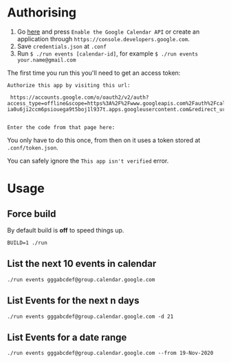 # Authorising

1. Go [here](https://developers.google.com/calendar/quickstart/nodejs) and press `Enable the Google Calendar API` or create an application through `https://console.developers.google.com`.
1. Save `credentials.json` at `.conf`
1. Run `$ ./run events [calendar-id]`, for example `$ ./run events your.name@gmail.com`

The first time you run this you'll need to get an access token:

```
Authorize this app by visiting this url:

 https://accounts.google.com/o/oauth2/v2/auth?access_type=offline&scope=https%3A%2F%2Fwww.googleapis.com%2Fauth%2Fcalendar.readonly&response_type=code&client_id=815400332127-ia0u6ji2ccm6psiouega9t5boj1l937t.apps.googleusercontent.com&redirect_uri=urn%3Aietf%3Awg%3Aoauth%3A2.0%3Aoob


Enter the code from that page here:

```

You only have to do this once, from then on it uses a token stored at `.conf/token.json`.

You can safely ignore the `This app isn't verified` error.

# Usage

## Force build

By default build is **off** to speed things up.

```
BUILD=1 ./run
```

## List the next 10 events in calendar

```
./run events gggabcdef@group.calendar.google.com
```

## List Events for the next n days

```
./run events gggabcdef@group.calendar.google.com -d 21
```

## List Events for a date range

```
./run events gggabcdef@group.calendar.google.com --from 19-Nov-2020
```